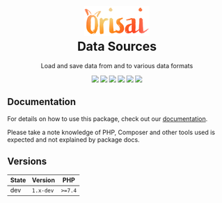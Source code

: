 <h1 align="center">
	<img src="https://github.com/orisai/.github/blob/main/images/repo_title.png" alt="Orisai"/>
	<br/>
	Data Sources
</h1>

<p align="center">
    Load and save data from and to various data formats
</p>

<p align=center>
  <a href="https://github.com/orisai/data-sources/actions?query=workflow%3Aci"><img src="https://github.com/orisai/data-sources/workflows/ci/badge.svg"></a>
  <a href="https://coveralls.io/r/orisai/data-sources"><img src="https://badgen.net/coveralls/c/github/orisai/data-sources/v1.x?cache=300"></a>
  <a href="https://dashboard.stryker-mutator.io/reports/github.com/orisai/data-sources/v1.x"><img src="https://badge.stryker-mutator.io/github.com/orisai/data-sources/v1.x"></a>
  <a href="https://packagist.org/packages/orisai/data-sources"><img src="https://badgen.net/packagist/dt/orisai/data-sources?cache=3600"></a>
  <a href="https://packagist.org/packages/orisai/data-sources"><img src="https://badgen.net/packagist/v/orisai/data-sources?cache=3600"></a>
  <a href="https://choosealicense.com/licenses/mpl-2.0/"><img src="https://badgen.net/badge/license/MPL-2.0/blue?cache=3600"></a>
<p>

## Documentation

For details on how to use this package, check out our [documentation](docs/README.md).

Please take a note knowledge of PHP, Composer and other tools used is expected and not explained by package docs.

## Versions

| State  | Version      | PHP     |
|--------|--------------|---------|
| dev    | `1.x-dev`    | `>=7.4` |

